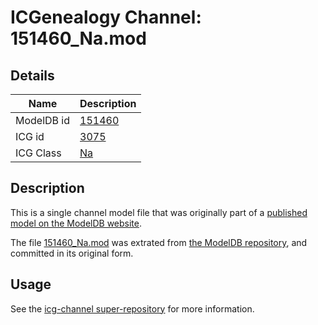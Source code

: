 # ICGenealogy Channel: 151460\_Na.mod

## Details

Name | Description
---- | -----------
ModelDB id | [151460](http://senselab.med.yale.edu/ModelDB/ShowModel.cshtml?model=151460)
ICG id | [3075](http://icg.neurotheory.ox.ac.uk/channels/2/3075)
ICG Class | [Na](http://icg.neurotheory.ox.ac.uk/channels/2)

## Description

This is a single channel model file that was originally part of a [published model on the ModelDB website](http://senselab.med.yale.edu/mModelDB/ShowModel.cshtml?model=151460).

The file [151460\_Na.mod](151460_Na.mod) was extrated from [the ModelDB repository](http://senselab.med.yale.edu/ModelDB/ShowModel.cshtml?model=151460), and committed in its original form.

## Usage

See the [icg-channel super-repository](https://github.com/icgenealogy/icg-channels) for more information.